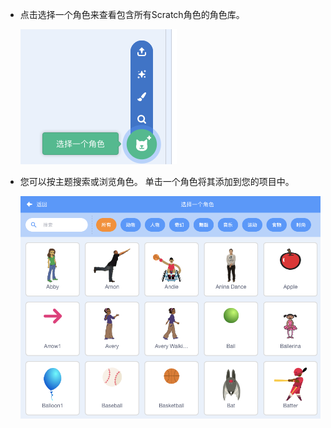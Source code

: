 + 点击选择一个角色来查看包含所有Scratch角色的角色库。
    
    ![截屏](images/sprite-library.png)

+ 您可以按主题搜索或浏览角色。 单击一个角色将其添加到您的项目中。
    
    ![截图](images/sprite-choose.png)